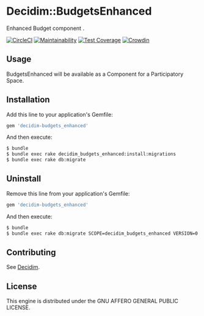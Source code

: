 # Decidim::BudgetsEnhanced

Enhanced Budget component .

[![CircleCI](https://circleci.com/gh/OpenSourcePolitics/decidim-module-budgets_enhanced.svg?style=svg)](https://circleci.com/gh/OpenSourcePolitics/decidim-module-budgets_enhanced)
[![Maintainability](https://api.codeclimate.com/v1/badges/687f9793705a36d62366/maintainability)](https://codeclimate.com/github/OpenSourcePolitics/decidim-module-budgets_enhanced/maintainability)
[![Test Coverage](https://api.codeclimate.com/v1/badges/687f9793705a36d62366/test_coverage)](https://codeclimate.com/github/OpenSourcePolitics/decidim-module-budgets_enhanced/test_coverage)
[![Crowdin](https://badges.crowdin.net/budgets-enhanced/localized.svg)](https://crowdin.com/project/budgets-enhanced)

## Usage

BudgetsEnhanced will be available as a Component for a Participatory
Space.

## Installation

Add this line to your application's Gemfile:

```ruby
gem 'decidim-budgets_enhanced'
```

And then execute:

```bash
$ bundle
$ bundle exec rake decidim_budgets_enhanced:install:migrations
$ bundle exec rake db:migrate
```

## Uninstall

Remove this line from your application's Gemfile:

```ruby
gem 'decidim-budgets_enhanced'
```

And then execute:

```bash
$ bundle
$ bundle exec rake db:migrate SCOPE=decidim_budgets_enhanced VERSION=0
```

## Contributing

See [Decidim](https://github.com/decidim/decidim).

## License

This engine is distributed under the GNU AFFERO GENERAL PUBLIC LICENSE.
